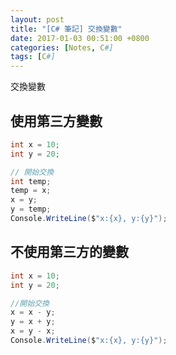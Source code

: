 ```yaml
---
layout: post
title: "[C# 筆記] 交換變數"
date: 2017-01-03 00:51:00 +0800
categories: [Notes, C#]
tags: [C#]
---
```


交換變數

## 使用第三方變數
```c#
int x = 10;
int y = 20;

// 開始交換
int temp;
temp = x;
x = y;
y = temp;
Console.WriteLine($"x:{x}, y:{y}");
```
## 不使用第三方的變數
``` c#
int x = 10;
int y = 20;

//開始交換
x = x - y;
y = x + y;
x = y - x;
Console.WriteLine($"x:{x}, y:{y}");
```